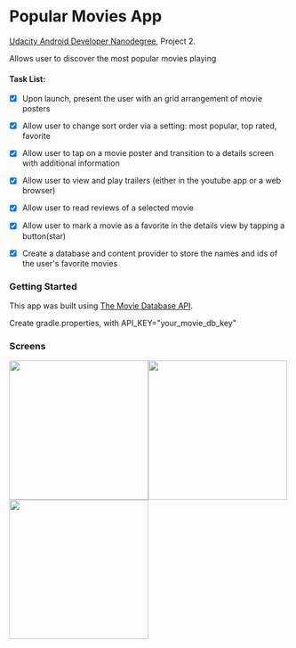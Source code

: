 # Popular Movies App

[Udacity Android Developer Nanodegree](https://www.udacity.com/course/android-developer-nanodegree-by-google--nd801), Project 2.

Allows user to discover the most popular movies playing

#### Task List:

- [x] Upon launch, present the user with an grid arrangement of movie posters
- [x] Allow user to change sort order via a setting: most popular, top rated, favorite
- [x] Allow user to tap on a movie poster and transition to a details screen with additional information
- [x] Allow user to view and play trailers (either in the youtube app or a web browser)
- [x] Allow user to read reviews of a selected movie
- [x] Allow user to mark a movie as a favorite in the details view by tapping a button(star)
- [x] Create a database and content provider to store the names and ids of the user's favorite movies


### Getting Started

This app was built using [The Movie Database API](https://www.themoviedb.org/documentation/api). 

Create gradle.properties, with API_KEY="your_movie_db_key"

### Screens

<img src="https://user-images.githubusercontent.com/37187549/38299175-99561738-37f9-11e8-9d07-66e3f8387f33.png" width="250"><img src="https://user-images.githubusercontent.com/37187549/38300216-83af8592-37fc-11e8-8e00-c7532e15c745.png" width="250"><img src="https://user-images.githubusercontent.com/37187549/38300156-5c3e0f74-37fc-11e8-9b6f-4d43bb77fc72.png" width="250">
